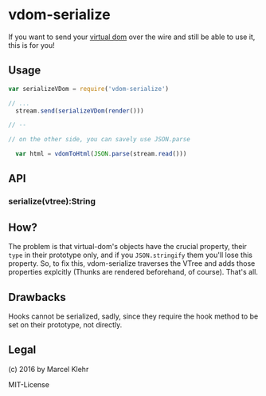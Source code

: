 # vdom-serialize
If you want to send your [virtual dom](https://github.com/matt-esch/virtual-dom) over the wire and still be able to use it, this is for you!

## Usage

```js
var serializeVDom = require('vdom-serialize')

// ...
  stream.send(serializeVDom(render()))

// --

// on the other side, you can savely use JSON.parse

  var html = vdomToHtml(JSON.parse(stream.read()))
```

## API

### serialize(vtree):String

## How?
The problem is that virtual-dom's objects have the crucial property, their `type` in their prototype only, and if you `JSON.stringify` them you'll lose this property.
So, to fix this, vdom-serialize traverses the VTree and adds those properties explcitly (Thunks are rendered beforehand, of course). That's all.

## Drawbacks
Hooks cannot be serialized, sadly, since they require the hook method to be set on their prototype, not directly.

## Legal
(c) 2016 by Marcel Klehr

MIT-License